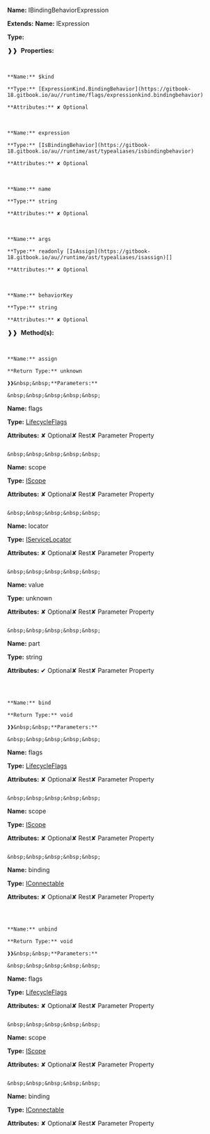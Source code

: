 **Name:** IBindingBehaviorExpression

**Extends:** **Name:** IExpression

**Type:**

❱❱&nbsp;&nbsp;**Properties:**

&nbsp;&nbsp;&nbsp;&nbsp;&nbsp;
```
**Name:** $kind

**Type:** [ExpressionKind.BindingBehavior](https://gitbook-18.gitbook.io/au//runtime/flags/expressionkind.bindingbehavior)

**Attributes:** ✘ Optional

```

&nbsp;&nbsp;&nbsp;&nbsp;&nbsp;
```
**Name:** expression

**Type:** [IsBindingBehavior](https://gitbook-18.gitbook.io/au//runtime/ast/typealiases/isbindingbehavior)

**Attributes:** ✘ Optional

```

&nbsp;&nbsp;&nbsp;&nbsp;&nbsp;
```
**Name:** name

**Type:** string

**Attributes:** ✘ Optional

```

&nbsp;&nbsp;&nbsp;&nbsp;&nbsp;
```
**Name:** args

**Type:** readonly [IsAssign](https://gitbook-18.gitbook.io/au//runtime/ast/typealiases/isassign)[]

**Attributes:** ✘ Optional

```

&nbsp;&nbsp;&nbsp;&nbsp;&nbsp;
```
**Name:** behaviorKey

**Type:** string

**Attributes:** ✘ Optional

```

❱❱&nbsp;&nbsp;**Method(s):**

&nbsp;&nbsp;&nbsp;&nbsp;&nbsp;
```
**Name:** assign

**Return Type:** unknown

❱❱&nbsp;&nbsp;**Parameters:**

&nbsp;&nbsp;&nbsp;&nbsp;&nbsp;
```
**Name:** flags

**Type:** [LifecycleFlags](https://gitbook-18.gitbook.io/au//runtime/flags/enums/lifecycleflags)

**Attributes:** ✘ Optional✘ Rest✘ Parameter Property

```

&nbsp;&nbsp;&nbsp;&nbsp;&nbsp;
```
**Name:** scope

**Type:** [IScope](https://gitbook-18.gitbook.io/au//runtime/observation/interfaces/iscope)

**Attributes:** ✘ Optional✘ Rest✘ Parameter Property

```

&nbsp;&nbsp;&nbsp;&nbsp;&nbsp;
```
**Name:** locator

**Type:** [IServiceLocator](https://gitbook-18.gitbook.io/au//kernel/di/interfaces/iservicelocator)

**Attributes:** ✘ Optional✘ Rest✘ Parameter Property

```

&nbsp;&nbsp;&nbsp;&nbsp;&nbsp;
```
**Name:** value

**Type:** unknown

**Attributes:** ✘ Optional✘ Rest✘ Parameter Property

```

&nbsp;&nbsp;&nbsp;&nbsp;&nbsp;
```
**Name:** part

**Type:** string

**Attributes:** ✔ Optional✘ Rest✘ Parameter Property

```

```

&nbsp;&nbsp;&nbsp;&nbsp;&nbsp;
```
**Name:** bind

**Return Type:** void

❱❱&nbsp;&nbsp;**Parameters:**

&nbsp;&nbsp;&nbsp;&nbsp;&nbsp;
```
**Name:** flags

**Type:** [LifecycleFlags](https://gitbook-18.gitbook.io/au//runtime/flags/enums/lifecycleflags)

**Attributes:** ✘ Optional✘ Rest✘ Parameter Property

```

&nbsp;&nbsp;&nbsp;&nbsp;&nbsp;
```
**Name:** scope

**Type:** [IScope](https://gitbook-18.gitbook.io/au//runtime/observation/interfaces/iscope)

**Attributes:** ✘ Optional✘ Rest✘ Parameter Property

```

&nbsp;&nbsp;&nbsp;&nbsp;&nbsp;
```
**Name:** binding

**Type:** [IConnectable](https://gitbook-18.gitbook.io/au//runtime/ast/interfaces/iconnectable)

**Attributes:** ✘ Optional✘ Rest✘ Parameter Property

```

```

&nbsp;&nbsp;&nbsp;&nbsp;&nbsp;
```
**Name:** unbind

**Return Type:** void

❱❱&nbsp;&nbsp;**Parameters:**

&nbsp;&nbsp;&nbsp;&nbsp;&nbsp;
```
**Name:** flags

**Type:** [LifecycleFlags](https://gitbook-18.gitbook.io/au//runtime/flags/enums/lifecycleflags)

**Attributes:** ✘ Optional✘ Rest✘ Parameter Property

```

&nbsp;&nbsp;&nbsp;&nbsp;&nbsp;
```
**Name:** scope

**Type:** [IScope](https://gitbook-18.gitbook.io/au//runtime/observation/interfaces/iscope)

**Attributes:** ✘ Optional✘ Rest✘ Parameter Property

```

&nbsp;&nbsp;&nbsp;&nbsp;&nbsp;
```
**Name:** binding

**Type:** [IConnectable](https://gitbook-18.gitbook.io/au//runtime/ast/interfaces/iconnectable)

**Attributes:** ✘ Optional✘ Rest✘ Parameter Property

```

```

